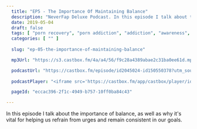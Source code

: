 ```yaml
---
  title: "EP5 - The Importance Of Maintaining Balance"
  description: "NeverFap Deluxe Podcast. In this episode I talk about the importance of balance."
  date: 2019-05-04
  draft: false
  tags: [ "porn recovery", "porn addiction", "addiction", "awareness", "nofap", "neverfap", "neverfap deluxe", "neverfap basics", "nofap podcast", "neverfap podcast", "neverfap deluxe podcast" ]
  categories: [ "" ]
  
  slug: "ep-05-the-importance-of-maintaining-balance"

  mp3Url: "https://s3.castbox.fm/4a/a4/56/f9c28a4389abae2c31ba0ee61d.mp3"

  podcastUrl: "https://castbox.fm/episode/id2045024-id150550378?utm_source=podcaster&utm_medium=dlink&utm_campaign=e_150550378&utm_content=EP5%20-%20The%20Importance%20Of%20Maintaining%20Balance-CastBox_FM"
  
  podcastPlayer: "<iframe src='https://castbox.fm/app/castbox/player/id2045024/id150550378?v=4.1.190428&autoplay=0' frameborder='0' width='100%' height='300'></iframe>"

  pageId: "eccac396-2f1c-4949-b757-10ff0ba84c43"

---
```


In this episode I talk about the importance of balance, as well as why it's vital for helping us refrain from urges and remain consistent in our goals.